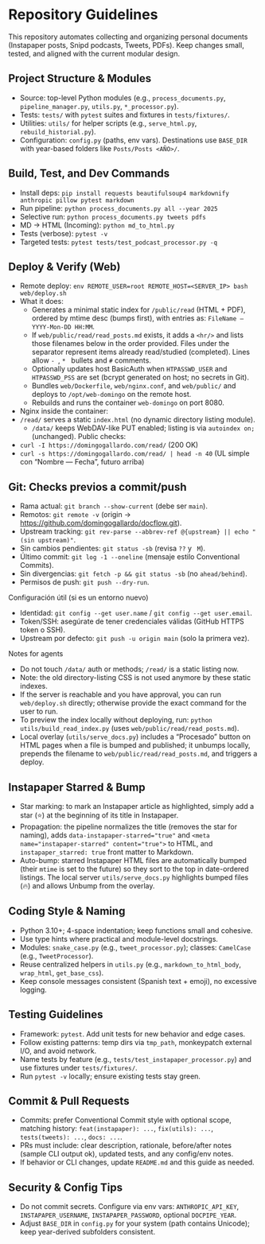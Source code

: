 # Repository Guidelines

This repository automates collecting and organizing personal documents (Instapaper posts, Snipd podcasts, Tweets, PDFs). Keep changes small, tested, and aligned with the current modular design.

## Project Structure & Modules
- Source: top-level Python modules (e.g., `process_documents.py`, `pipeline_manager.py`, `utils.py`, `*_processor.py`).
- Tests: `tests/` with `pytest` suites and fixtures in `tests/fixtures/`.
- Utilities: `utils/` for helper scripts (e.g., `serve_html.py`, `rebuild_historial.py`).
- Configuration: `config.py` (paths, env vars). Destinations use `BASE_DIR` with year-based folders like `Posts/Posts <AÑO>/`.

## Build, Test, and Dev Commands
- Install deps: `pip install requests beautifulsoup4 markdownify anthropic pillow pytest markdown`
- Run pipeline: `python process_documents.py all --year 2025`
- Selective run: `python process_documents.py tweets pdfs`
- MD → HTML (Incoming): `python md_to_html.py`
- Tests (verbose): `pytest -v`
- Targeted tests: `pytest tests/test_podcast_processor.py -q`

## Deploy & Verify (Web)
- Remote deploy: `env REMOTE_USER=root REMOTE_HOST=<SERVER_IP> bash web/deploy.sh`
- What it does:
  - Generates a minimal static index for `/public/read` (HTML + PDF), ordered by mtime desc (bumps first), with entries as: `FileName — YYYY-Mon-DD HH:MM`.
  - If `web/public/read/read_posts.md` exists, it adds a `<hr/>` and lists those filenames below in the order provided. Files under the separator represent items already read/studied (completed). Lines allow `- `, `* ` bullets and `#` comments.
  - Optionally updates host BasicAuth when `HTPASSWD_USER` and `HTPASSWD_PSS` are set (bcrypt generated on host; no secrets in Git).
  - Bundles `web/Dockerfile`, `web/nginx.conf`, and `web/public/` and deploys to `/opt/web-domingo` on the remote host.
  - Rebuilds and runs the container `web-domingo` on port 8080.
- Nginx inside the container:
- `/read/` serves a static `index.html` (no dynamic directory listing module).
  - `/data/` keeps WebDAV-like PUT enabled; listing is via `autoindex on;` (unchanged).
Public checks:
- `curl -I https://domingogallardo.com/read/` (200 OK)
- `curl -s https://domingogallardo.com/read/ | head -n 40` (UL simple con “Nombre — Fecha”, futuro arriba)

## Git: Checks previos a commit/push
- Rama actual: `git branch --show-current` (debe ser `main`).
- Remotos: `git remote -v` (origin → https://github.com/domingogallardo/docflow.git).
- Upstream tracking: `git rev-parse --abbrev-ref @{upstream} || echo "(sin upstream)"`.
- Sin cambios pendientes: `git status -sb` (revisa `??` y ` M`).
- Último commit: `git log -1 --oneline` (mensaje estilo Conventional Commits).
- Sin divergencias: `git fetch -p && git status -sb` (no `ahead/behind`).
- Permisos de push: `git push --dry-run`.

Configuración útil (si es un entorno nuevo)
- Identidad: `git config --get user.name` / `git config --get user.email`.
- Token/SSH: asegúrate de tener credenciales válidas (GitHub HTTPS token o SSH).
- Upstream por defecto: `git push -u origin main` (solo la primera vez).

Notes for agents
- Do not touch `/data/` auth or methods; `/read/` is a static listing now.
- Note: the old directory-listing CSS is not used anymore by these static indexes.
- If the server is reachable and you have approval, you can run `web/deploy.sh` directly; otherwise provide the exact command for the user to run.
- To preview the index locally without deploying, run: `python utils/build_read_index.py` (uses `web/public/read/read_posts.md`).
 - Local overlay (`utils/serve_docs.py`) includes a “Procesado” button on HTML pages when a file is bumped and published; it unbumps locally, prepends the filename to `web/public/read/read_posts.md`, and triggers a deploy.

## Instapaper Starred & Bump
- Star marking: to mark an Instapaper article as highlighted, simply add a star (⭐) at the beginning of its title in Instapaper.
- Propagation: the pipeline normalizes the title (removes the star for naming), adds `data-instapaper-starred="true"` and `<meta name="instapaper-starred" content="true">` to HTML, and `instapaper_starred: true` front matter to Markdown.
- Auto-bump: starred Instapaper HTML files are automatically bumped (their `mtime` is set to the future) so they sort to the top in date-ordered listings. The local server `utils/serve_docs.py` highlights bumped files (🔥) and allows Unbump from the overlay.

## Coding Style & Naming
- Python 3.10+; 4-space indentation; keep functions small and cohesive.
- Use type hints where practical and module-level docstrings.
- Modules: `snake_case.py` (e.g., `tweet_processor.py`); classes: `CamelCase` (e.g., `TweetProcessor`).
- Reuse centralized helpers in `utils.py` (e.g., `markdown_to_html_body`, `wrap_html`, `get_base_css`).
- Keep console messages consistent (Spanish text + emoji), no excessive logging.

## Testing Guidelines
- Framework: `pytest`. Add unit tests for new behavior and edge cases.
- Follow existing patterns: temp dirs via `tmp_path`, monkeypatch external I/O, and avoid network.
- Name tests by feature (e.g., `tests/test_instapaper_processor.py`) and use fixtures under `tests/fixtures/`.
- Run `pytest -v` locally; ensure existing tests stay green.

## Commit & Pull Requests
- Commits: prefer Conventional Commit style with optional scope, matching history: `feat(instapaper): ...`, `fix(utils): ...`, `tests(tweets): ...`, `docs: ...`.
- PRs must include: clear description, rationale, before/after notes (sample CLI output ok), updated tests, and any config/env notes.
- If behavior or CLI changes, update `README.md` and this guide as needed.

## Security & Config Tips
- Do not commit secrets. Configure via env vars: `ANTHROPIC_API_KEY`, `INSTAPAPER_USERNAME`, `INSTAPAPER_PASSWORD`, optional `DOCPIPE_YEAR`.
- Adjust `BASE_DIR` in `config.py` for your system (path contains Unicode); keep year-derived subfolders consistent.
